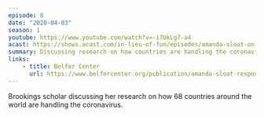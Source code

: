 ```yaml
---
episode: 8
date: "2020-04-03"
season: 1
youtube: https://www.youtube.com/watch?v=-i7UkLg7-a4
acast: https://shows.acast.com/in-lieu-of-fun/episodes/amanda-sloat-on-coronavirus-worldwide
summary: Discussing research on how countries are handling the coronavirus
links:
    - title: Belfer Center
      url: https://www.belfercenter.org/publication/amanda-sloat-response-covid-19-around-globe
---
```

Brookings scholar discussing her research on how 68 countries around the world are handling the coronavirus.

